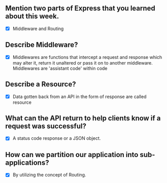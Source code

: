 ## Mention two parts of Express that you learned about this week.
- [x] Middleware and Routing

## Describe Middleware?
- [x] Middlewares are functions that intercept a request and response which may alter it, return it unaltered or pass it on to another middleware. Middlewares are 'assistant code' within code

## Describe a Resource?
- [x] Data gotten back from an API in the form of response are called resource

## What can the API return to help clients know if a request was successful?
- [x] A status code response or a JSON object.

## How can we partition our application into sub-applications?
- [x] By utilizing the concept of Routing.